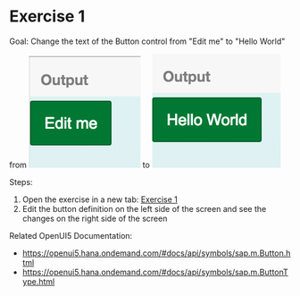 # Exercise 1

Goal: Change the text of the Button control from "Edit me" to "Hello World"

from ![](src.png) to ![](goal.png)

Steps:
1. Open the exercise in a new tab: [Exercise 1](http://jsbin.com/kupazaw/9/embed?html,output)
2. Edit the button definition on the left side of the screen and see the changes on the right side of the screen

Related OpenUI5 Documentation:
- https://openui5.hana.ondemand.com/#docs/api/symbols/sap.m.Button.html
- https://openui5.hana.ondemand.com/#docs/api/symbols/sap.m.ButtonType.html

